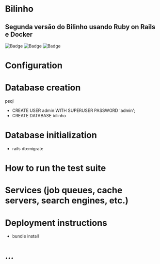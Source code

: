 # Bilinho

##  Segunda versão do Bilinho usando Ruby on Rails e Docker 

![Badge](https://img.shields.io/static/v1?label=Project&message=V1.0.0&color=blue&style=for-the-badge) ![Badge](https://img.shields.io/static/v1?label=Ruby&message=2.7.0&color=red&style=for-the-badge&logo=ruby) ![Badge](https://img.shields.io/static/v1?label=Rails&message=6.1.4&color=red&style=for-the-badge)

# Configuration

# Database creation

psql
* CREATE USER admin WITH SUPERUSER PASSWORD 'admin';
* CREATE DATABASE bilinho

# Database initialization

* rails db:migrate

# How to run the test suite

# Services (job queues, cache servers, search engines, etc.)

# Deployment instructions

 * bundle install

# ...


